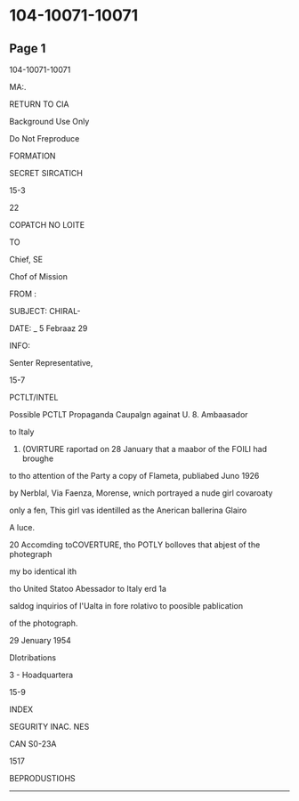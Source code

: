 # 104-10071-10071

## Page 1

104-10071-10071

MA:.

RETURN TO CIA

Background Use Only

Do Not Freproduce

FORMATION

SECRET SIRCATICH

15-3

22

COPATCH NO LOITE

TO

Chief, SE

Chof of Mission

FROM :

SUBJECT: CHIRAL-

DATE: _ 5 Febraaz 29

INFO:

Senter Representative,

15-7

PCTLT/INTEL

Possible PCTLT Propaganda Caupalgn againat U. 8. Ambaasador

to Italy

1. (OVIRTURE raportad on 28 January that a maabor of the FOILI had broughe

to tho attention of the Party a copy of Flameta, publiabed Juno 1926

by Nerblal, Via Faenza, Morense, wnich portrayed a nude girl covaroaty

only a fen, This girl vas identilled as the Anerican ballerina Glairo

A luce.

20 Accomding toCOVERTURE, tho POTLY bolloves that abjest of the photegraph

my bo identical ith

tho United Statoo Abessador to Italy erd 1a

saldog inquirios of l'Ualta in fore rolativo to poosible pablication

of the photograph.

29 Jenuary 1954

Dlotribations

3 - Hoadquartera

15-9

INDEX

SEGURITY INAC. NES

CAN S0-23A

1517

BEPRODUSTIOHS

---

